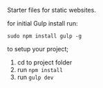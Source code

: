 Starter files for static websites.

for initial Gulp install run:

`sudo npm install gulp -g`


to setup your project;

1. cd to project folder
2. run `npm install`
3. run `gulp dev`